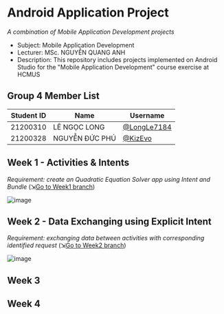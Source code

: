 # Android Application Project
_A combination of Mobile Application Development projects_
- Subject: Mobile Application Development
- Lecturer: MSc. NGUYỄN QUANG ANH
- Description: This repository includes projects implemented on Android Studio for the "Mobile Application Development" course exercise at HCMUS

## Group 4 Member List

| Student ID | Name           | Username                                     |
|------------|----------------|----------------------------------------------|
| 21200310   | LÊ NGỌC LONG   | [@LongLe7184](https://github.com/LongLe7184) |
| 21200328   | NGUYỄN ĐỨC PHÚ | [@KizEvo](https://github.com/KizEvo)         |

## Week 1 - Activities & Intents
_Requirement: create an Quadratic Equation Solver app using Intent and Bundle_
(⇲[Go to Week1 branch](https://github.com/KizEvo/android-project/tree/week1))

![image](https://github.com/user-attachments/assets/c71b26bb-e60e-4792-9a00-1eaebdb94dcd)

## Week 2 - Data Exchanging using Explicit Intent
_Requirement: exchanging data between activities with corresponding identified request_
(⇲[Go to Week2 branch](https://github.com/KizEvo/android-project/tree/week2))

![image](https://github.com/user-attachments/assets/e0afc27c-4169-4eee-93e1-4ce7e966a7dd)

## Week 3
## Week 4

